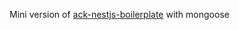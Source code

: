 Mini version of [ack-nestjs-boilerplate](https://github.com/andrechristikan/ack-nestjs-boilerplate) with mongoose
